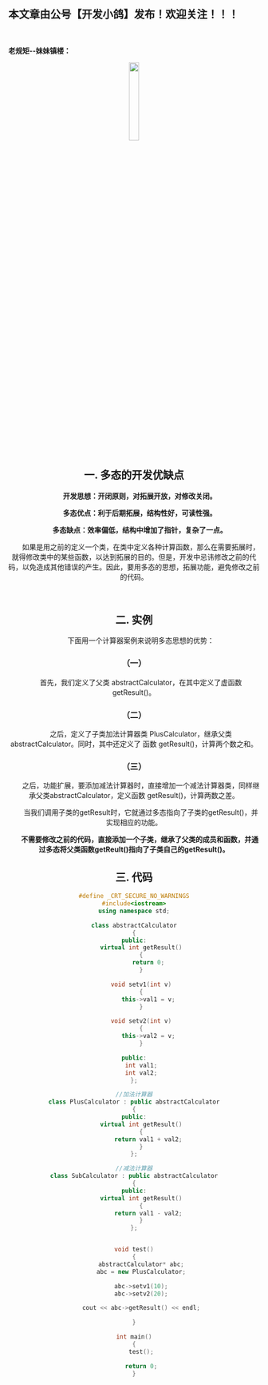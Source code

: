 ﻿## 本文章由公号【开发小鸽】发布！欢迎关注！！！
<br>

**老规矩--妹妹镇楼：**
<center>
<img src="https://img-blog.csdnimg.cn/20200721223424816.JPG"   width="20%">

## 一. 多态的开发优缺点
**&nbsp;  &nbsp;  &nbsp;  &nbsp;开发思想：开闭原则，对拓展开放，对修改关闭。**

**&nbsp;  &nbsp;  &nbsp;  &nbsp;多态优点：利于后期拓展，结构性好，可读性强。**

**&nbsp;  &nbsp;  &nbsp;  &nbsp;多态缺点：效率偏低，结构中增加了指针，复杂了一点。**

&nbsp;  &nbsp;  &nbsp;  &nbsp;如果是用之前的定义一个类，在类中定义各种计算函数，那么在需要拓展时，就得修改类中的某些函数，以达到拓展的目的。但是，开发中忌讳修改之前的代码，以免造成其他错误的产生。因此，要用多态的思想，拓展功能，避免修改之前的代码。

<br>

## 二. 实例
&nbsp;  &nbsp;  &nbsp;  &nbsp;下面用一个计算器案例来说明多态思想的优势：
### （一）
&nbsp;  &nbsp;  &nbsp;  &nbsp;首先，我们定义了父类 abstractCalculator，在其中定义了虚函数getResult()。
### （二）
&nbsp;  &nbsp;  &nbsp;  &nbsp;之后，定义了子类加法计算器类 PlusCalculator，继承父类 abstractCalculator。同时，其中还定义了 函数 getResult()，计算两个数之和。
### （三）
&nbsp;  &nbsp;  &nbsp;  &nbsp;之后，功能扩展，要添加减法计算器时，直接增加一个减法计算器类，同样继承父类abstractCalculator，定义函数 getResult()，计算两数之差。

&nbsp;  &nbsp;  &nbsp;  &nbsp;当我们调用子类的getResult时，它就通过多态指向了子类的getResult()，并实现相应的功能。

**&nbsp;  &nbsp;  &nbsp;  &nbsp;不需要修改之前的代码，直接添加一个子类，继承了父类的成员和函数，并通过多态将父类函数getReult()指向了子类自己的getResult()。**
<br>
## 三. 代码

```cpp
#define _CRT_SECURE_NO_WARNINGS
#include<iostream>
using namespace std;

class abstractCalculator
{
public:
	virtual int getResult()
	{
		return 0;
	}

	void setv1(int v)
	{
		this->val1 = v;
	}

	void setv2(int v)
	{
		this->val2 = v;
	}

public:
	int val1;
	int val2;
};

//加法计算器
class PlusCalculator : public abstractCalculator
{
public:
	virtual int getResult()
	{
		return val1 + val2;
	}
};

//减法计算器
class SubCalculator : public abstractCalculator
{
public:
	virtual int getResult()
	{
		return val1 - val2;
	}
};


void test()
{
	abstractCalculator* abc;
	abc = new PlusCalculator;

	abc->setv1(10);
	abc->setv2(20);

	cout << abc->getResult() << endl;

}

int main()
{
	test();

	return 0;
}
```

